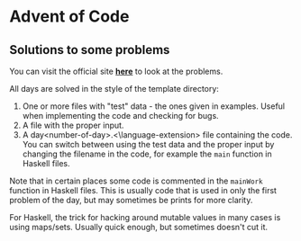 # Advent of Code

## Solutions to some problems

You can visit the official site [**here**](https://adventofcode.com/events) to look at the problems.

All days are solved in the style of the template directory:

1. One or more files with "test" data - the ones given in examples. Useful when implementing the code and checking for bugs.
1. A file with the proper input.
1. A day\<number-of-day\>.<\language-extension\> file containing the code. You can switch between using the test data and the proper input by changing the filename in the code, for example the `main` function in Haskell files.

Note that in certain places some code is commented in the `mainWork` function in Haskell files. This is usually code that is used in only the first problem of the day, but may sometimes be prints for more clarity.

For Haskell, the trick for hacking around mutable values in many cases is using maps/sets. Usually quick enough, but sometimes doesn't cut it.
